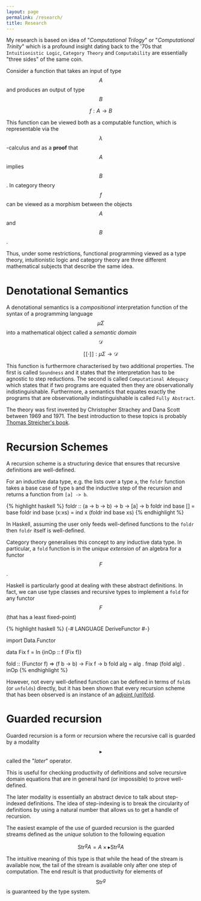 ```yaml
---
layout: page
permalink: /research/
title: Research
---
```


My research is based on idea of "*Computational Trilogy*" or "*Computational Trinity*" which is a profound insight dating back to the '70s that `Intuitionistic Logic`, `Category Theory` and `Computability` are essentially "three sides" of the same coin.

Consider a function that takes an input of type $$A$$ and produces an output of type $$B$$

$$f : A \to B$$ 

This function can be viewed both as a computable function, which is representable via the $$\lambda$$-calculus and as a **proof** that $$A$$ implies $$B$$. In category theory $$f$$ can be viewed as a morphism between the objects $$A$$ and $$B$$.

Thus, under some restrictions, functional programming viewed as a type theory, intuitionistic logic and category theory 
are three different mathematical subjects that describe the same idea. 


# Denotational Semantics
A denotational semantics is a *compositional* interpretation function of the syntax of a programming language $$\mu \Sigma$$
into a mathematical object called a *semantic domain* $$\mathcal{D}$$ 

$$[\![\cdot ]\!] : \mu \Sigma \to \mathcal{D}$$

This function is furthermore characterised by two additional properties. The first is called `Soundness` and it states that the interpretation has to be agnostic to step reductions. The second is called `Computational Adequacy`  which states that if two programs are equated then they are observationally indistinguishable. Furthermore, a semantics that equates exactly the programs that are observationally indistinguishable is called `Fully Abstract`. 

The theory was first invented by Christopher Strachey and Dana Scott between 1969 and 1971. The best introduction to these topics is probably [Thomas Streicher's book](https://www.amazon.co.uk/Domain-Theoretic-Foundations-Functional-Programming-Streicher/dp/9812701427).


# Recursion Schemes 
A recursion scheme is a structuring device that ensures that recursive definitions are well-defined. 

For an inductive data type, e.g. the lists over a type `a`, the `foldr` function takes a base case of type `b` 
and the inductive step of the recursion and returns a function from `[a] -> b`. 

{% highlight haskell %}
foldr :: (a -> b -> b) -> b -> [a] -> b
foldr ind base []     = base
foldr ind base (x:xs) = ind x (foldr ind base xs) 
{% endhighlight %}

In Haskell, assuming the user only feeds well-defined functions to the `foldr` then `foldr` itself is well-defined.

Category theory generalises this concept to any inductive data type.
In particular, a `fold` function is in the *unique extension* of an algebra for a functor $$F$$ .

Haskell is particularly good at dealing with these abstract definitions. In fact, we can use type classes and recursive types to implement a `fold` for any functor $$F$$ (that has a least fixed-point)

{% highlight haskell %}
{-# LANGUAGE DeriveFunctor #-}

import Data.Functor

data Fix f = In {inOp :: f (Fix f)}

fold :: (Functor f) => (f b -> b) -> Fix f -> b
fold alg = alg . fmap (fold alg) . inOp
{% endhighlight %}

However, not every well-defined function can be defined in terms 
of `fold`s (or `unfolds`) directly, but it has been shown that every recursion 
scheme that has been observed is an instance of an [adjoint (un)fold](https://research-information.bris.ac.uk/ws/portalfiles/portal/65842535/Nicolas_Wu_Unifying_Structured_Recursion_Schemes.pdf). 

# Guarded recursion 
Guarded recursion is a form or recursion where the recursive call is guarded by a 
modality $$\blacktriangleright$$ called the "*later*" operator. 

This is useful for checking productivity of definitions and solve recursive domain 
equations that are in general hard (or impossible) to prove well-defined. 

The later modality is essentially an abstract device to talk about step-indexed definitions. The idea of step-indexing is to break the circularity of definitions by using a natural number that allows us to get a handle of recursion. 

The easiest example of the use of guarded recursion is the guarded streams defined as the *unique* solution to the following equation

$$ \text{Str}^{g} A = A \times \blacktriangleright \text{Str}^{g} A$$

The intuitive meaning of this type is that while the head of the stream is available now, 
the tail of the stream is available only after one step of computation. 
The end result is that productivity for elements of $$\text{Str}^{g}$$ is guaranteed by the type system. 
